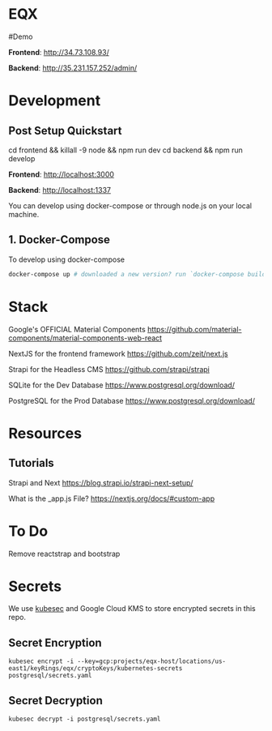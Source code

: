 # EQX

#Demo

**Frontend**: http://34.73.108.93/

**Backend**: http://35.231.157.252/admin/


# Development

## Post Setup Quickstart

cd frontend && killall -9 node && npm run dev
cd backend && npm run develop


**Frontend**: [http://localhost:3000](http://localhost:3000)

**Backend**: [http://localhost:1337](http://localhost:1337)

You can develop using docker-compose or through node.js on your local machine.

## 1. Docker-Compose

To develop using docker-compose

```bash
docker-compose up # downloaded a new version? run `docker-compose build --no-cache`
```
<!-- 
## 2. Local Development

To develop using node.js without docker.

_NOTE_: Please make sure to use Node 10 or more.

### Frontend Server (Next)

```bash
cd frontend
npm install
killall -9 node # Port in use?
npm run dev
```

### Backend Server (Strapi)

We are using SQLite since its easier and can be easily swapped out for Postgres on launch/prod.

```bash
cd backend
npm install
npm start # or npm run develop
``` -->

<!--
## Starting Backend Server (Strapi) for Production

Requirements: Have Postgres installed and running on your machine.

Brew? Follow this. https://www.robinwieruch.de/postgres-sql-macos-setup

```bash
createdb eqx
```

otherwise.. install PostgreSQL yourself. https://www.postgresql.org/download/ and create a PostgreSQL database as specified in database.json.

```json
"client": "postgres",
"host": "127.0.0.1",
"port": "5433",
"database": "eqx",
"username": "postgres",
"password": "postgres"
```

Start Backend

```bash
cd backend
npm install
strapi start
```
 -->

# Stack

Google's OFFICIAL Material Components
https://github.com/material-components/material-components-web-react

NextJS for the frontend framework
https://github.com/zeit/next.js

Strapi for the Headless CMS
https://github.com/strapi/strapi

SQLite for the Dev Database
https://www.postgresql.org/download/

PostgreSQL for the Prod Database
https://www.postgresql.org/download/



# Resources

## Tutorials

Strapi and Next
https://blog.strapi.io/strapi-next-setup/

What is the _app.js File?
https://nextjs.org/docs/#custom-app




# To Do

Remove reactstrap and bootstrap

# Secrets

We use [kubesec](https://github.com/shyiko/kubesec) and Google Cloud KMS to store encrypted secrets in this repo.

## Secret Encryption

```
kubesec encrypt -i --key=gcp:projects/eqx-host/locations/us-east1/keyRings/eqx/cryptoKeys/kubernetes-secrets postgresql/secrets.yaml
```

## Secret Decryption

 ```
 kubesec decrypt -i postgresql/secrets.yaml
 ```


